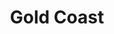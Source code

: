 ---
layout: base__page_sidebar
title: Gold Coast
permalink: /reports/australia/queensland/gold-coast/
---